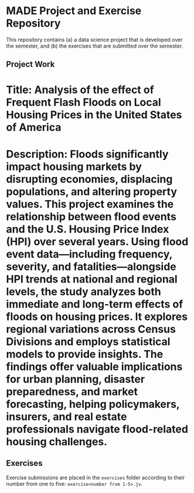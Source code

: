 # MADE Project and Exercise Repository

This repository contains (a) a data science project that is developed over the semester, and (b) the exercises that are submitted over the semester.

## Project Work
# Title: Analysis of the effect of Frequent Flash Floods on Local Housing Prices in the United States of America

# Description: Floods significantly impact housing markets by disrupting economies, displacing populations, and altering property values. This project examines the relationship between flood events and the U.S. Housing Price Index (HPI) over several years. Using flood event data—including frequency, severity, and fatalities—alongside HPI trends at national and regional levels, the study analyzes both immediate and long-term effects of floods on housing prices. It explores regional variations across Census Divisions and employs statistical models to provide insights. The findings offer valuable implications for urban planning, disaster preparedness, and market forecasting, helping policymakers, insurers, and real estate professionals navigate flood-related housing challenges.

## Exercises
Exercise submissions are placed in the `exercises` folder according to their number from one to five: `exercise<number from 1-5>.jv`.
